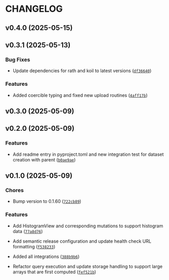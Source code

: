 # CHANGELOG


## v0.4.0 (2025-05-15)


## v0.3.1 (2025-05-13)

### Bug Fixes

- Update dependencies for rath and koil to latest versions
  ([`df36640`](https://github.com/arkitektio/mikro-next/commit/df36640eace76dc598e28c51aedf97b8cbf24753))

### Features

- Added coercible typing and fixed new upload routines
  ([`4aff17b`](https://github.com/arkitektio/mikro-next/commit/4aff17b387253c27ae19e83528a3d119894096de))


## v0.3.0 (2025-05-09)


## v0.2.0 (2025-05-09)

### Features

- Add readme entry in pyproject.toml and new integration test for dataset creation with parent
  ([`b0ae9ae`](https://github.com/arkitektio/mikro-next/commit/b0ae9ae91b462e5d238c12c1c38325531a3f62d9))


## v0.1.0 (2025-05-09)

### Chores

- Bump version to 0.1.60
  ([`722cb89`](https://github.com/arkitektio/mikro-next/commit/722cb899dfd2da9f7a0e261f6fcc8466d1f52b4f))

### Features

- Add HistogramView and corresponding mutations to support histogram data
  ([`77a8d76`](https://github.com/arkitektio/mikro-next/commit/77a8d762bb69d2222843857c6ea554b886d3e73a))

- Add semantic release configuration and update health check URL formatting
  ([`f538233`](https://github.com/arkitektio/mikro-next/commit/f538233f81cd592528a77b9a45c9149b17e16bdd))

- Added all integrations
  ([`388b9b6`](https://github.com/arkitektio/mikro-next/commit/388b9b6b20e91ae5950485f817258c21ac1f2643))

- Refactor query execution and update storage handling to support large arrays that are first
  computed
  ([`fef521b`](https://github.com/arkitektio/mikro-next/commit/fef521ba37d211b5fd1e4b1d2c4a134019e04322))
